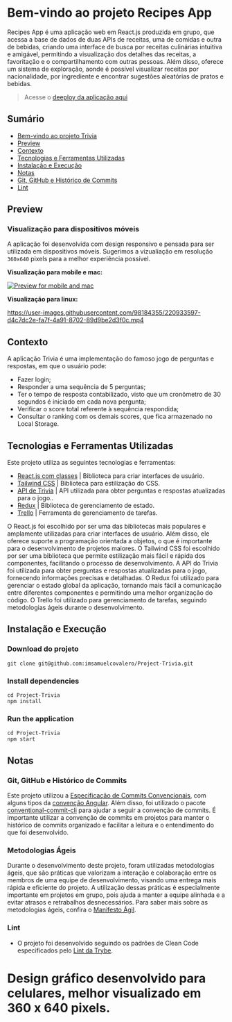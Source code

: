 # Bem-vindo ao projeto Recipes App

Recipes App é uma aplicação web em React.js produzida em grupo, que acessa a base de dados de duas APIs de receitas, uma de comidas e outra de bebidas, criando uma interface de busca por receitas culinárias intuitiva e amigável, permitindo a visualização dos detalhes das receitas, a favoritação e o compartilhamento com outras pessoas. Além disso, oferece um sistema de exploração, aonde é possível visualizar receitas por nacionalidade, por ingrediente e encontrar sugestões aleatórias de pratos e bebidas.
> Acesse o [deeploy da aplicação aqui](https://project-recipes-app-jet.vercel.app/)

## Sumário
- [Bem-vindo ao projeto Trivia](#bem-vindo-ao-projeto-recipes-app)
- [Preview](#preview)
- [Contexto](#contexto)
- [Tecnologias e Ferramentas Utilizadas](#tecnologias-e-ferramentas-utilizadas)
- [Instalação e Execução](#instalação-e-execução)
- [Notas](#notas)
 - [Git, GitHub e Histórico de Commits](#git-github-e-histórico-de-commits)
 - [Lint](#lint)
 
## Preview
### Visualização para dispositivos móveis
A aplicação foi desenvolvida com design responsivo e pensada para ser utilizada em dispositivos móveis. Sugerimos a vizualiação em resolução `360x640` pixels para a melhor experiência possível.

**Visualização para mobile e mac:**

[![Preview for mobile and mac](https://img.youtube.com/vi/2uGFmFM2zy8/0.jpg)](https://www.youtube.com/watch?v=2uGFmFM2zy8)

**Visualização para linux:**

https://user-images.githubusercontent.com/98184355/220933597-d4c7dc2e-fa7f-4a91-8702-89d9be2d3f0c.mp4

## Contexto
A aplicação Trivia é uma implementação do famoso jogo de perguntas e respostas, em que o usuário pode:
- Fazer login;
- Responder a uma sequência de 5 perguntas;
- Ter o tempo de resposta contabilizado, visto que um cronômetro de 30 segundos é iniciado em cada nova pergunta;
- Verificar o score total referente à sequência respondida;
- Consultar o ranking com os demais scores, que fica armazenado no Local Storage.

## Tecnologias e Ferramentas Utilizadas

Este projeto utiliza as seguintes tecnologias e ferramentas:

- [React.js com classes](https://reactjs.org/docs/getting-started.html) | Biblioteca para criar interfaces de usuário.
- [Tailwind CSS](https://tailwindcss.com/) | Biblioteca para estilização do CSS.
- [API de Trivia](https://opentdb.com/api_config.php) | API utilizada para obter perguntas e respostas atualizadas para o jogo..
- [Redux](https://redux.js.org/) | Biblioteca de gerenciamento de estado.
- [Trello](https://trello.com/) | Ferramenta de gerenciamento de tarefas.

O React.js foi escolhido por ser uma das bibliotecas mais populares e amplamente utilizadas para criar interfaces de usuário. Além disso, ele oferece suporte a programação orientada a objetos, o que é importante para o desenvolvimento de projetos maiores. O Tailwind CSS foi escolhido por ser uma biblioteca que permite estilização mais fácil e rápida dos componentes, facilitando o processo de desenvolvimento. A API do Trivia foi utilizada para obter perguntas e respostas atualizadas para o jogo, fornecendo informações precisas e detalhadas. O Redux foi utilizado para gerenciar o estado global da aplicação, tornando mais fácil a comunicação entre diferentes componentes e permitindo uma melhor organização do código. O Trello foi utilizado para gerenciamento de tarefas, seguindo metodologias ágeis durante o desenvolvimento.

## Instalação e Execução
### Download do projeto
```
git clone git@github.com:imsamuelcovalero/Project-Trivia.git
```
### Install dependencies
```
cd Project-Trivia
npm install
```
### Run the application
```
cd Project-Trivia
npm start
```

## Notas
### Git, GitHub e Histórico de Commits
Este projeto utilizou a [Especificação de Commits Convencionais](https://www.conventionalcommits.org/en/v1.0.0/), com alguns tipos da [convenção Angular](https://github.com/angular/angular/blob/22b96b9/CONTRIBUTING.md#-commit-message-guidelines). Além disso, foi utilizado o pacote [conventional-commit-cli](https://www.npmjs.com/package/conventional-commit-cli) para ajudar a seguir a convenção de commits. É importante utilizar a convenção de commits em projetos para manter o histórico de commits organizado e facilitar a leitura e o entendimento do que foi desenvolvido.

### Metodologias Ágeis
Durante o desenvolvimento deste projeto, foram utilizadas metodologias ágeis, que são práticas que valorizam a interação e colaboração entre os membros de uma equipe de desenvolvimento, visando uma entrega mais rápida e eficiente do projeto. A utilização dessas práticas é especialmente importante em projetos em grupo, pois ajuda a manter a equipe alinhada e a evitar atrasos e retrabalhos desnecessários. Para saber mais sobre as metodologias ágeis, confira o [Manifesto Ágil](https://agilemanifesto.org/).

### Lint
- O projeto foi desenvolvido seguindo os padrões de Clean Code especificados pelo [Lint da Trybe](https://github.com/betrybe/eslint-config-trybe).

# Design gráfico desenvolvido para celulares, melhor visualizado em 360 x 640 pixels.
